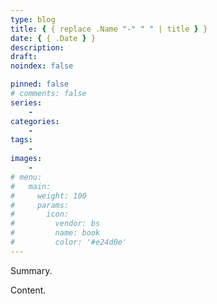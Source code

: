 ```yaml
---
type: blog
title: { { replace .Name "-" " " | title } }
date: { { .Date } }
description:
draft:
noindex: false

pinned: false
# comments: false
series:
    -
categories:
    -
tags:
    -
images:
    -
# menu:
#   main:
#     weight: 100
#     params:
#       icon:
#         vendor: bs
#         name: book
#         color: '#e24d0e'
---
```


Summary.

<!--more-->

Content.
